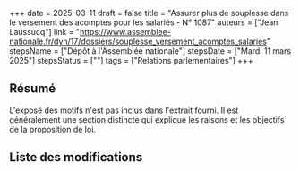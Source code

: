 +++
date = 2025-03-11
draft = false
title = "Assurer plus de souplesse dans le versement des acomptes pour les salariés - N° 1087"
auteurs = ["Jean Laussucq"]
link = "https://www.assemblee-nationale.fr/dyn/17/dossiers/souplesse_versement_acomptes_salaries"
stepsName = ["Dépôt à l'Assemblée nationale"]
stepsDate = ["Mardi 11 mars 2025"]
stepsStatus = [""]
tags = ["Relations parlementaires"]
+++

## Résumé

L'exposé des motifs n'est pas inclus dans l'extrait fourni. Il est généralement une section distincte qui explique les raisons et les objectifs de la proposition de loi.

## Liste des modifications


